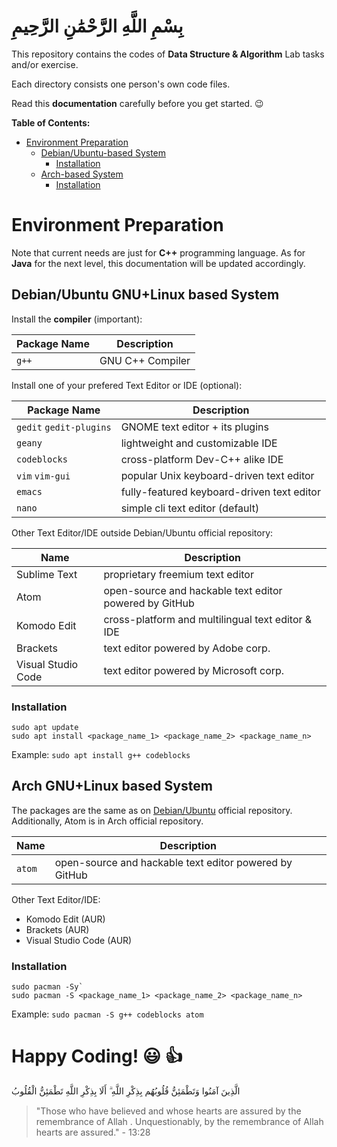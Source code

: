 # بِسْمِ اللَّهِ الرَّحْمَٰنِ الرَّحِيمِ



This repository contains the codes of **Data Structure & Algorithm** Lab tasks and/or exercise.

Each directory consists one person's own code files.

Read this **documentation** carefully before you get started. :wink:

**Table of Contents:**
- [Environment Preparation](https://github.com/TI1NF/Praktikum-SDA#environment-preparation)
  - [Debian/Ubuntu-based System](https://github.com/TI1NF/Praktikum-SDA#debianubuntu-gnulinux-based-system)
    - [Installation](https://github.com/TI1NF/Praktikum-SDA#installation)
  - [Arch-based System](https://github.com/TI1NF/Praktikum-SDA#arch-gnulinux-based-system)
    - [Installation](https://github.com/TI1NF/Praktikum-SDA#installation-1)
    
# Environment Preparation

Note that current needs are just for **C++** programming language. As for **Java** for the next level, this documentation will be updated accordingly.

## Debian/Ubuntu GNU+Linux based System

Install the **compiler** (important):

Package Name | Description
------------ | -------------
`g++` | GNU C++ Compiler


Install one of your prefered Text Editor or IDE (optional):

Package Name | Description
------------ | -------------
`gedit` `gedit-plugins` | GNOME text editor + its plugins
`geany` | lightweight and customizable IDE
`codeblocks` | cross-platform Dev-C++ alike IDE
`vim` `vim-gui` | popular Unix keyboard-driven text editor
`emacs` | fully-featured keyboard-driven text editor
`nano` | simple cli text editor (default)

Other Text Editor/IDE outside Debian/Ubuntu official repository:

Name | Description
------------ | -------------
Sublime Text | proprietary freemium text editor
Atom | open-source and hackable text editor powered by GitHub
Komodo Edit | cross-platform and multilingual text editor & IDE
Brackets | text editor powered by Adobe corp.
Visual Studio Code | text editor powered by Microsoft corp.

### Installation
```
sudo apt update
sudo apt install <package_name_1> <package_name_2> <package_name_n>
```

Example: 
`sudo apt install g++ codeblocks`

## Arch GNU+Linux based System
The packages are the same as on [Debian/Ubuntu](https://github.com/TI1NF/Praktikum-SDA#debianubuntu-gnulinux-based-system) official repository.
Additionally, Atom is in Arch official repository.

Name | Description
------------ | -------------
`atom` | open-source and hackable text editor powered by GitHub

Other Text Editor/IDE: 
- Komodo Edit (AUR) 
- Brackets (AUR)
- Visual Studio Code (AUR)

### Installation
```
sudo pacman -Sy`
sudo pacman -S <package_name_1> <package_name_2> <package_name_n>
```

Example: 
`sudo pacman -S g++ codeblocks atom`




# Happy Coding! :smiley: :thumbsup:



الَّذِينَ آمَنُوا وَتَطْمَئِنُّ قُلُوبُهُم بِذِكْرِ اللَّهِ ۗ أَلَا بِذِكْرِ اللَّهِ تَطْمَئِنُّ الْقُلُوبُ
> "Those who have believed and whose hearts are assured by the remembrance of Allah . Unquestionably, by the remembrance of Allah hearts are assured." - 13:28
